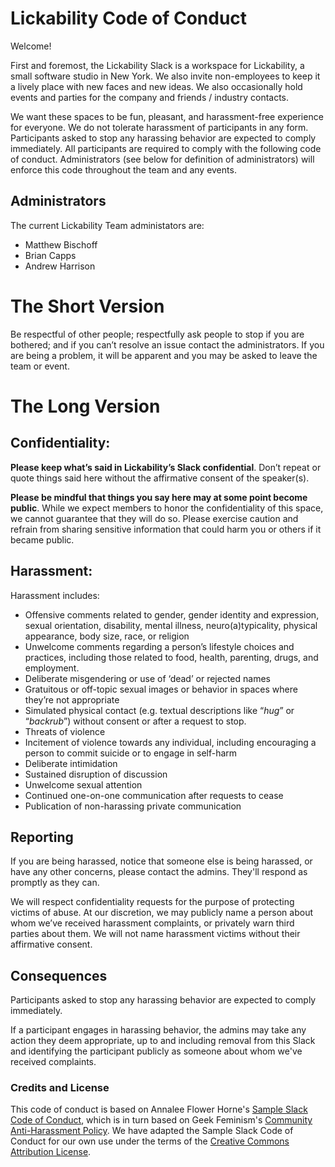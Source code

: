 # Lickability Code of Conduct

Welcome!

First and foremost, the Lickability Slack is a workspace for Lickability, a small software studio in New York. We also invite non-employees to keep it a lively place with new faces and new ideas. We also occasionally hold events and parties for the company and friends / industry contacts.

We want these spaces to be fun, pleasant, and harassment-free experience for everyone. We do not tolerate harassment of participants in any form. Participants asked to stop any harassing behavior are expected to comply immediately.
All participants are required to comply with the following code of conduct. Administrators (see below for definition of administrators) will enforce this code throughout the team and any events. 

## Administrators

The current Lickability Team administators are:
* Matthew Bischoff
* Brian Capps
* Andrew Harrison

# The Short Version

Be respectful of other people; respectfully ask people to stop if you are bothered; and if you can’t resolve an issue contact the administrators. If you are being a problem, it will be apparent and you may be asked to leave the team or event.

# The Long Version

## Confidentiality:

**Please keep what’s said in Lickability’s Slack confidential**. Don’t repeat or quote things said here without the affirmative consent of the speaker(s).

**Please be mindful that things you say here may at some point become public**. While we expect members to honor the confidentiality of this space, we cannot guarantee that they will do so. Please exercise caution and refrain from sharing sensitive information that could harm you or others if it became public.

## Harassment:

Harassment includes:

* Offensive comments related to gender, gender identity and expression, sexual orientation, disability, mental illness, neuro(a)typicality, physical appearance, body size, race, or religion
* Unwelcome comments regarding a person’s lifestyle choices and practices, including those related to food, health, parenting, drugs, and employment.
* Deliberate misgendering or use of ‘dead’ or rejected names
* Gratuitous or off-topic sexual images or behavior in spaces where they’re not appropriate
* Simulated physical contact (e.g. textual descriptions like “*hug*” or “*backrub*”) without consent or after a request to stop.
* Threats of violence
* Incitement of violence towards any individual, including encouraging a person to commit suicide or to engage in self-harm
* Deliberate intimidation
* Sustained disruption of discussion
* Unwelcome sexual attention
* Continued one-on-one communication after requests to cease
* Publication of non-harassing private communication

## Reporting

If you are being harassed, notice that someone else is being harassed, or have any other concerns, please contact the admins. They'll respond as promptly as they can.

We will respect confidentiality requests for the purpose of protecting victims of abuse. At our discretion, we may publicly name a person about whom we’ve received harassment complaints, or privately warn third parties about them. We will not name harassment victims without their affirmative consent.

## Consequences

Participants asked to stop any harassing behavior are expected to comply immediately.

If a participant engages in harassing behavior, the admins may take any action they deem appropriate, up to and including removal from this Slack and identifying the participant publicly as someone about whom we've received complaints.

### Credits and License

This code of conduct is based on Annalee Flower Horne's [Sample Slack Code of Conduct](https://gist.github.com/annalee/2cddeff11357c3a8a613583ebca4dc17), which is in turn based on Geek Feminism's [Community Anti-Harassment Policy](http://geekfeminism.wikia.com/wiki/Community_anti-harassment/Policy). We have adapted the Sample Slack Code of Conduct for our own use under the terms of the [Creative Commons Attribution License](https://creativecommons.org/licenses/by/4.0/).
